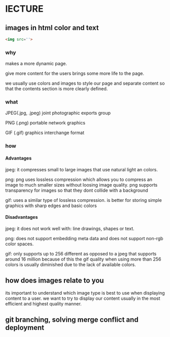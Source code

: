 # lECTURE

## images in html color and text

```HTML
<img src=''>
```

### why

makes a more dynamic page.

give more content for the users brings some more life to the page.

we usually use colors and images to style our page and separate content so that the contents section is more clearly defined.

### what

JPEG(.jpg, .jpeg) joint photographic exports group

PNG (.png) portable network graphics

GIF (.gif) graphics interchange format

### how

#### Advantages

jpeg: it compresses small to large images that use natural light an colors.

png: png uses lossless compression which allows you to compress an image to much smaller sizes without loosing image quality. png supports transparency for images so that they dont collide with a background

gif: uses a similar type of lossless compression. is better for storing simple graphics with sharp edges and basic colors

#### Disadvantages

jpeg: it does not work well with: line drawings, shapes or text.

png: does not support embedding meta data and does not support non-rgb color spaces.

gif: only supports up to 256 different as opposed to a jpeg that supports around 16 million because of this the gif quality when using more than 256 colors is usually diminished due to the lack of available colors.

## how does images relate to you

its important to understand which image type is best to use when displaying content to a user. we want to try to display our content usually in the most efficient and highest quality manner.

## git branching, solving merge conflict and deployment